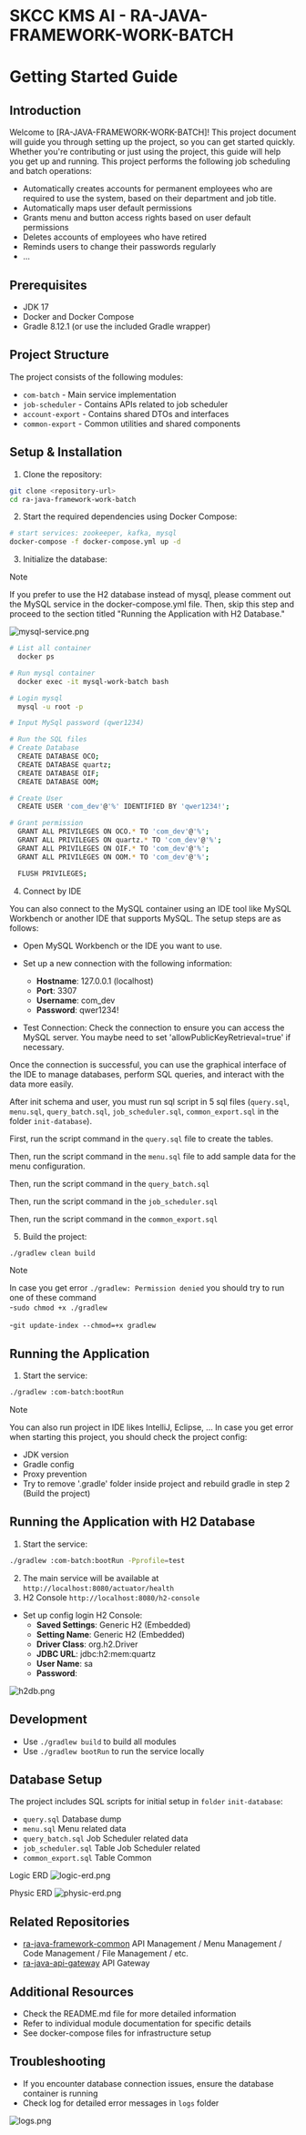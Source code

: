 # SKCC KMS AI - RA-JAVA-FRAMEWORK-WORK-BATCH

# Getting Started Guide
## Introduction

Welcome to [RA-JAVA-FRAMEWORK-WORK-BATCH]!
This project document will guide you through setting up the project, so you can get started quickly. Whether you're contributing or just using the project, this guide will help you get up and running.
This project performs the following job scheduling and batch operations:
- Automatically creates accounts for permanent employees who are required to use the system, based on their department and job title.
- Automatically maps user default permissions
- Grants menu and button access rights based on user default permissions
- Deletes accounts of employees who have retired
- Reminds users to change their passwords regularly 
- ...

## Prerequisites

- JDK 17
- Docker and Docker Compose
- Gradle 8.12.1 (or use the included Gradle wrapper)

## Project Structure

The project consists of the following modules:

- `com-batch` - Main service implementation
- `job-scheduler` - Contains APIs related to job scheduler 
- `account-export` - Contains shared DTOs and interfaces
- `common-export` - Common utilities and shared components

## Setup & Installation

1. Clone the repository:

```bash
git clone <repository-url>
cd ra-java-framework-work-batch
```

2. Start the required dependencies using Docker Compose:

```bash
# start services: zookeeper, kafka, mysql
docker-compose -f docker-compose.yml up -d
```

3. Initialize the database:

> [!NOTE]
>
> If you prefer to use the H2 database instead of mysql, please comment out the MySQL service in the docker-compose.yml file. 
> Then, skip this step and proceed to the section titled "Running the Application with H2 Database."

![mysql-service.png](docs/imgs/mysql-service.png)

```bash
# List all container
  docker ps

# Run mysql container
  docker exec -it mysql-work-batch bash

# Login mysql
  mysql -u root -p

# Input MySql password (qwer1234)

# Run the SQL files
# Create Database
  CREATE DATABASE OCO;
  CREATE DATABASE quartz;
  CREATE DATABASE OIF;
  CREATE DATABASE OOM;

# Create User
  CREATE USER 'com_dev'@'%' IDENTIFIED BY 'qwer1234!';

# Grant permission
  GRANT ALL PRIVILEGES ON OCO.* TO 'com_dev'@'%';  
  GRANT ALL PRIVILEGES ON quartz.* TO 'com_dev'@'%';
  GRANT ALL PRIVILEGES ON OIF.* TO 'com_dev'@'%';
  GRANT ALL PRIVILEGES ON OOM.* TO 'com_dev'@'%';

  FLUSH PRIVILEGES;
```

4. Connect by IDE

You can also connect to the MySQL container using an IDE tool like MySQL Workbench or another IDE that supports MySQL.
The setup steps are as follows:

- Open MySQL Workbench or the IDE you want to use.
- Set up a new connection with the following information:
    - **Hostname**: 127.0.0.1 (localhost)
    - **Port**: 3307
    - **Username**: com_dev
    - **Password**: qwer1234!


- Test Connection: Check the connection to ensure you can access the MySQL server.
  You maybe need to set 'allowPublicKeyRetrieval=true' if necessary.

Once the connection is successful, you can use the graphical interface of the IDE to manage databases, perform SQL
queries, and interact with the data more easily.

After init schema and user, you must run sql script in 5 sql files (`query.sql`, `menu.sql`, `query_batch.sql`, `job_scheduler.sql`, `common_export.sql` in the folder `init-database`).

First, run the script command in the `query.sql` file to create the tables.

Then, run the script command in the `menu.sql` file to add sample data for the menu configuration.

Then, run the script command in the `query_batch.sql`

Then, run the script command in the `job_scheduler.sql`

Then, run the script command in the `common_export.sql`

5. Build the project:

```bash
./gradlew clean build
```

> [!NOTE]
>
> In case you get error `./gradlew: Permission denied` you should try to run one of these command  
>    -``sudo chmod +x ./gradlew``
>
>    -``git update-index --chmod=+x gradlew``

## Running the Application

1. Start the service:

```bash
./gradlew :com-batch:bootRun
```

> [!NOTE]
>
> You can also run project in IDE likes IntelliJ, Eclipse, ...
> In case you get error when starting this project, you should check the project config:
> - JDK version
> - Gradle config
> - Proxy prevention
> - Try to remove '.gradle' folder inside project and rebuild gradle in step 2 (Build the project)

## Running the Application with H2 Database

1. Start the service:

```bash
./gradlew :com-batch:bootRun -Pprofile=test
```

2. The main service will be available at `http://localhost:8080/actuator/health`
3. H2 Console `http://localhost:8080/h2-console`
- Set up config login H2 Console:
    - **Saved Settings**: Generic H2 (Embedded)
    - **Setting Name**: Generic H2 (Embedded)
    - **Driver Class**: org.h2.Driver
    - **JDBC URL**: jdbc:h2:mem:quartz
    - **User Name**: sa
    - **Password**:

![h2db.png](docs/imgs/h2db.png)

## Development

- Use `./gradlew build` to build all modules
- Use `./gradlew bootRun` to run the service locally

## Database Setup

The project includes SQL scripts for initial setup in `folder` `init-database`:

- `query.sql` Database dump
- `menu.sql` Menu related data
- `query_batch.sql` Job Scheduler related data
- `job_scheduler.sql` Table Job Scheduler related
- `common_export.sql` Table Common

Logic ERD
![logic-erd.png](docs/imgs/logic-erd.png)

Physic ERD
![physic-erd.png](docs/imgs/physic-erd.png)

## Related Repositories

- [ra-java-framework-common](https://github.com/skccmygit/ra-java-framework-common) API Management / Menu Management / Code Management / File Management / etc.
- [ra-java-api-gateway](https://github.com/skccmygit/ra-java-api-gateway) API Gateway

## Additional Resources

- Check the README.md file for more detailed information
- Refer to individual module documentation for specific details
- See docker-compose files for infrastructure setup

## Troubleshooting

- If you encounter database connection issues, ensure the database container is running
- Check log for detailed error messages in `logs` folder

![logs.png](docs/imgs/log.png)